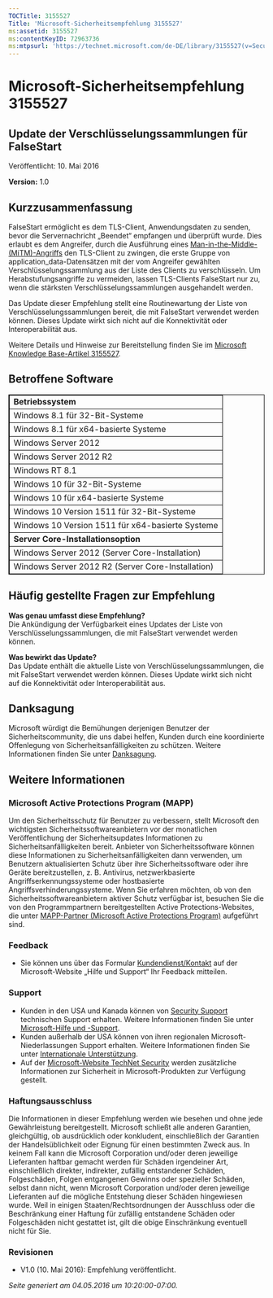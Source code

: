 ```yaml
---
TOCTitle: 3155527
Title: 'Microsoft-Sicherheitsempfehlung 3155527'
ms:assetid: 3155527
ms:contentKeyID: 72963736
ms:mtpsurl: 'https://technet.microsoft.com/de-DE/library/3155527(v=Security.10)'
---
```


Microsoft-Sicherheitsempfehlung 3155527
=======================================

Update der Verschlüsselungssammlungen für FalseStart
----------------------------------------------------

Veröffentlicht: 10. Mai 2016

**Version:** 1.0

Kurzzusammenfassung
-------------------

<span id="sectionToggle0"></span>
FalseStart ermöglicht es dem TLS-Client, Anwendungsdaten zu senden, bevor die Servernachricht „Beendet“ empfangen und überprüft wurde. Dies erlaubt es dem Angreifer, durch die Ausführung eines [Man-in-the-Middle- (MiTM)-Angriffs](https://technet.microsoft.com/de-de/library/security/dn848375.aspx) den TLS-Client zu zwingen, die erste Gruppe von application\_data-Datensätzen mit der vom Angreifer gewählten Verschlüsselungssammlung aus der Liste des Clients zu verschlüsseln. Um Herabstufungsangriffe zu vermeiden, lassen TLS-Clients FalseStart nur zu, wenn die stärksten Verschlüsselungssammlungen ausgehandelt werden.

Das Update dieser Empfehlung stellt eine Routinewartung der Liste von Verschlüsselungssammlungen bereit, die mit FalseStart verwendet werden können. Dieses Update wirkt sich nicht auf die Konnektivität oder Interoperabilität aus.

Weitere Details und Hinweise zur Bereitstellung finden Sie im [Microsoft Knowledge Base-Artikel 3155527](http://support.microsoft.com/de-de/kb/3155527).

Betroffene Software
-------------------

<span id="sectionToggle1"></span>
 
<table style="border:1px solid black;">
<colgroup>
<col width="100%" />
</colgroup>
<tbody>
<tr class="odd">
<td style="border:1px solid black;"><strong>Betriebssystem</strong></td>
</tr>
<tr class="even">
<td style="border:1px solid black;">Windows 8.1 für 32-Bit-Systeme</td>
</tr>
<tr class="odd">
<td style="border:1px solid black;">Windows 8.1 für x64-basierte Systeme</td>
</tr>
<tr class="even">
<td style="border:1px solid black;">Windows Server 2012</td>
</tr>
<tr class="odd">
<td style="border:1px solid black;">Windows Server 2012 R2</td>
</tr>
<tr class="even">
<td style="border:1px solid black;">Windows RT 8.1</td>
</tr>
<tr class="odd">
<td style="border:1px solid black;">Windows 10 für 32-Bit-Systeme</td>
</tr>
<tr class="even">
<td style="border:1px solid black;">Windows 10 für x64-basierte Systeme</td>
</tr>
<tr class="odd">
<td style="border:1px solid black;">Windows 10 Version 1511 für 32-Bit-Systeme</td>
</tr>
<tr class="even">
<td style="border:1px solid black;">Windows 10 Version 1511 für x64-basierte Systeme</td>
</tr>
<tr class="odd">
<td style="border:1px solid black;"><strong>Server Core-Installationsoption</strong></td>
</tr>
<tr class="even">
<td style="border:1px solid black;">Windows Server 2012 (Server Core-Installation)</td>
</tr>
<tr class="odd">
<td style="border:1px solid black;">Windows Server 2012 R2 (Server Core-Installation)</td>
</tr>
</tbody>
</table>
  
Häufig gestellte Fragen zur Empfehlung  
--------------------------------------
  
<span id="sectionToggle2"></span>
**Was genau umfasst diese Empfehlung?**   
Die Ankündigung der Verfügbarkeit eines Updates der Liste von Verschlüsselungssammlungen, die mit FalseStart verwendet werden können.
  
**Was bewirkt das Update?**  
Das Update enthält die aktuelle Liste von Verschlüsselungssammlungen, die mit FalseStart verwendet werden können. Dieses Update wirkt sich nicht auf die Konnektivität oder Interoperabilität aus.
  
Danksagung  
----------
  
<span id="sectionToggle3"></span>
Microsoft würdigt die Bemühungen derjenigen Benutzer der Sicherheitscommunity, die uns dabei helfen, Kunden durch eine koordinierte Offenlegung von Sicherheitsanfälligkeiten zu schützen. Weitere Informationen finden Sie unter [Danksagung](https://technet.microsoft.com/de-de/library/security/mt674627.aspx). 
  
Weitere Informationen  
---------------------
  
<span id="sectionToggle4"></span>
### Microsoft Active Protections Program (MAPP)
  
Um den Sicherheitsschutz für Benutzer zu verbessern, stellt Microsoft den wichtigsten Sicherheitssoftwareanbietern vor der monatlichen Veröffentlichung der Sicherheitsupdates Informationen zu Sicherheitsanfälligkeiten bereit. Anbieter von Sicherheitssoftware können diese Informationen zu Sicherheitsanfälligkeiten dann verwenden, um Benutzern aktualisierten Schutz über ihre Sicherheitssoftware oder ihre Geräte bereitzustellen, z. B. Antivirus, netzwerkbasierte Angriffserkennungssysteme oder hostbasierte Angriffsverhinderungssysteme. Wenn Sie erfahren möchten, ob von den Sicherheitssoftwareanbietern aktiver Schutz verfügbar ist, besuchen Sie die von den Programmpartnern bereitgestellten Active Protections-Websites, die unter [MAPP-Partner (Microsoft Active Protections Program)](http://technet.microsoft.com/de-de/security/dn467918) aufgeführt sind.
  
### Feedback
  
-   Sie können uns über das Formular [Kundendienst/Kontakt](http://support.microsoft.com/kb/?scid=sw;en;1257&amp;showpage=1&amp;ws=technet&amp;sd=tech) auf der Microsoft-Website „Hilfe und Support“ Ihr Feedback mitteilen.
  
### Support
  
-   Kunden in den USA und Kanada können von [Security Support](https://consumersecuritysupport.microsoft.com/default.aspx?mkt=de-de) technischen Support erhalten. Weitere Informationen finden Sie unter [Microsoft-Hilfe und -Support](https://support.microsoft.com/de-de).  
-   Kunden außerhalb der USA können von ihren regionalen Microsoft-Niederlassungen Support erhalten. Weitere Informationen finden Sie unter [Internationale Unterstützung](https://support2.microsoft.com/de-de/common/international.aspx).  
-   Auf der [Microsoft-Website TechNet Security](http://technet.microsoft.com/de-de/security/default.aspx) werden zusätzliche Informationen zur Sicherheit in Microsoft-Produkten zur Verfügung gestellt.
  
### Haftungsausschluss
  
Die Informationen in dieser Empfehlung werden wie besehen und ohne jede Gewährleistung bereitgestellt. Microsoft schließt alle anderen Garantien, gleichgültig, ob ausdrücklich oder konkludent, einschließlich der Garantien der Handelsüblichkeit oder Eignung für einen bestimmten Zweck aus. In keinem Fall kann die Microsoft Corporation und/oder deren jeweilige Lieferanten haftbar gemacht werden für Schäden irgendeiner Art, einschließlich direkter, indirekter, zufällig entstandener Schäden, Folgeschäden, Folgen entgangenen Gewinns oder spezieller Schäden, selbst dann nicht, wenn Microsoft Corporation und/oder deren jeweilige Lieferanten auf die mögliche Entstehung dieser Schäden hingewiesen wurde. Weil in einigen Staaten/Rechtsordnungen der Ausschluss oder die Beschränkung einer Haftung für zufällig entstandene Schäden oder Folgeschäden nicht gestattet ist, gilt die obige Einschränkung eventuell nicht für Sie.
  
### Revisionen
  
-   V1.0 (10. Mai 2016): Empfehlung veröffentlicht.
  
*Seite generiert am 04.05.2016 um 10:20:00-07:00.*
